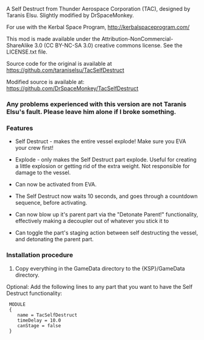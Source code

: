 A Self Destruct from Thunder Aerospace Corporation (TAC),
designed by Taranis Elsu. Slightly modified by DrSpaceMonkey.

For use with the Kerbal Space Program, http://kerbalspaceprogram.com/

This mod is made available under the Attribution-NonCommercial-ShareAlike 3.0 (CC
BY-NC-SA 3.0) creative commons license. See the LICENSE.txt file.

Source code for the original is available at https://github.com/taraniselsu/TacSelfDestruct

Modified source is available at: https://github.com/DrSpaceMonkey/TacSelfDestruct

### Any problems experienced with this version are not Taranis Elsu's fault. Please leave him alone if I broke something.

### Features

* Self Destruct - makes the entire vessel explode! Make sure you EVA your crew first!
* Explode - only makes the Self Destruct part explode. Useful for creating a little
      explosion or getting rid of the extra weight. Not responsible for damage to the
      vessel.
* Can now be activated from EVA.
* The Self Destruct now waits 10 seconds, and goes through a countdown sequence,
      before activating.
	  
* Can now blow up it's parent part via the "Detonate Parent!" functionality, 
      effectively making a decoupler out of whatever you stick it to
* Can toggle the part's staging action between self destructing the vessel, and
      detonating the parent part.


### Installation procedure 

1) Copy everything in the GameData directory to the {KSP}/GameData directory.

Optional:
Add the following lines to any part that you want to have the Self Destruct functionality:

     MODULE
     {
        name = TacSelfDestruct
        timeDelay = 10.0
        canStage = false
     }
